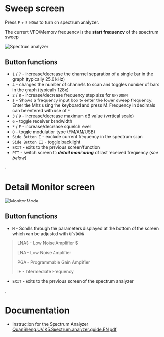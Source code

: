 # Sweep screen
Press `F` + `5 NOAA` to turn on spectrum analyzer. 

The current VFO/Memory frequency is the **start frequency** of the spectrum sweep

![Spectrum analyzer](https://github.com/egzumer/uv-k5-firmware-custom/assets/148579604/80dfe424-f5d4-432b-9b95-32d116db9bd9)

##  Button functions
* `1` / `7` - increase/decrease the channel separation of a single bar in the graph (typically 25.0 kHz)
* `4` - changes the number of channels to scan and toggles number of bars in the graph (typically 128x)
* `2` / `8` - increase/decrease frequency step size for `UP/DOWN`
* `5` - Shows a frequency input box to enter the lower sweep frequency. Enter the Mhz using the keyboard and press M. Frequency in decimals can be entered with use of `*`
* `3` / `9` - increase/decrease maximum dB value (vertical scale)
* `6` - toggle receiver bandwidth
* `*` / `F` - increase/decrease squelch level
* `0` - toggle modulation type (FM/AM/USB)
* `Side Button I` - exclude  current frequency in the spectrum scan
* `Side Button II` - toggle backlight
* `EXIT` - exits to the previous screen/function
* `PTT` - switch screen to _**detail monitoring**_ of last received frequency (_see below_)

.
# Detail Monitor screen
![Monitor Mode](https://github.com/egzumer/uv-k5-firmware-custom/assets/148579604/e5bbde26-06a8-4dd6-8434-74ae99a8e101)

##  Button functions
* `M` - Scrolls through the parameters displayed at the bottom of the screen which can be adjusted with `UP/DOWN`
> LNA$ - Low Noise Amplifier $
>
> LNA - Low Noise Amplifier
>
> PGA - Programmable Gain Amplifier
>
> IF - Intermediate Frequency

* `EXIT` - exits to the previous screen of the spectrum analyzer

.
# Documentation
* Instruction for the Spectrum Analyzer
[QuanSheng.UV.K5.Spectrum.analyzer.guide.EN.pdf](https://github.com/egzumer/uv-k5-firmware-custom/files/13242741/QuanSheng.UV.K5.Spectrum.analyzer.guide.EN.pdf)



